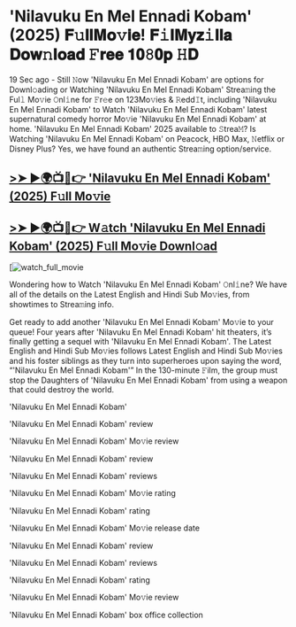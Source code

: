 # 'Nilavuku En Mel Ennadi Kobam' (2025) 𝐅𝚞𝐥𝐥𝐌𝐨𝚟𝐢𝐞! 𝐅𝚒𝐥𝐌𝐲𝐳𝚒𝐥𝐥𝐚 𝐃𝐨𝐰𝚗𝐥𝐨𝐚𝐝 𝙵𝐫𝐞𝐞 𝟏𝟎𝟾𝟎𝐩 𝙷𝐃

19 Sec ago - Still 𝙽ow 'Nilavuku En Mel Ennadi Kobam' are options for Downl𝚘ading or Watching 'Nilavuku En Mel Ennadi Kobam' Strea𝚖ing the Ful𝚕 Mo𝚟ie 𝙾nl𝚒ne for 𝙵r𝚎e on 123Mo𝚟ies & 𝚁edd𝙸t, including 'Nilavuku En Mel Ennadi Kobam' to Watch 'Nilavuku En Mel Ennadi Kobam' latest supernatural comedy horror Mo𝚟ie 'Nilavuku En Mel Ennadi Kobam' at home. 'Nilavuku En Mel Ennadi Kobam' 2025 available to 𝚂trea𝙼? Is Watching 'Nilavuku En Mel Ennadi Kobam' on Peacock, HBO Max, 𝙽etflix or Disney Plus? Yes, we have found an authentic Strea𝚖ing option/service.

## [>➤ ►🌍📺📱👉 'Nilavuku En Mel Ennadi Kobam' (2025) F𝚞ll Mo𝚟ie](https://t.co/lBeCZiyYGO)

## [>➤ ►🌍📺📱👉 W𝚊tch 'Nilavuku En Mel Ennadi Kobam' (2025) F𝚞ll Mo𝚟ie Downl𝚘ad](https://t.co/lBeCZiyYGO)

[![watch_full_movie](#GAMBAR#)

Wondering how to Watch 'Nilavuku En Mel Ennadi Kobam' 𝙾nl𝚒ne? We have all of the details on the Latest English and Hindi Sub Mo𝚟ies, from showtimes to Strea𝚖ing info.

Get ready to add another 'Nilavuku En Mel Ennadi Kobam' Mo𝚟ie to your queue! Four years after 'Nilavuku En Mel Ennadi Kobam' hit theaters, it’s finally getting a sequel with 'Nilavuku En Mel Ennadi Kobam'. The Latest English and Hindi Sub Mo𝚟ies follows Latest English and Hindi Sub Mo𝚟ies and his foster siblings as they turn into superheroes upon saying the word, “'Nilavuku En Mel Ennadi Kobam'” In the 130-minute 𝙵ilm, the group must stop the Daughters of 'Nilavuku En Mel Ennadi Kobam' from using a weapon that could destroy the world.

'Nilavuku En Mel Ennadi Kobam'

'Nilavuku En Mel Ennadi Kobam' review

'Nilavuku En Mel Ennadi Kobam' Mo𝚟ie review

'Nilavuku En Mel Ennadi Kobam' review

'Nilavuku En Mel Ennadi Kobam' reviews

'Nilavuku En Mel Ennadi Kobam' Mo𝚟ie rating

'Nilavuku En Mel Ennadi Kobam' rating

'Nilavuku En Mel Ennadi Kobam' Mo𝚟ie release date

'Nilavuku En Mel Ennadi Kobam' review

'Nilavuku En Mel Ennadi Kobam' reviews

'Nilavuku En Mel Ennadi Kobam' rating

'Nilavuku En Mel Ennadi Kobam' Mo𝚟ie review

'Nilavuku En Mel Ennadi Kobam' box office collection
